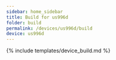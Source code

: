 ```yaml
---
sidebar: home_sidebar
title: Build for us996d
folder: build
permalink: /devices/us996d/build
device: us996d
---
```

{% include templates/device_build.md %}
